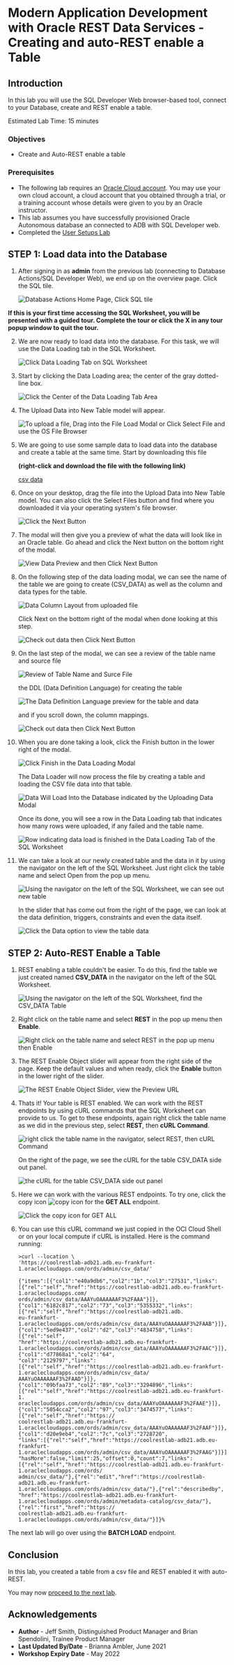 # Modern Application Development with Oracle REST Data Services - Creating and auto-REST enable a Table

## Introduction

In this lab you will use the SQL Developer Web browser-based tool, connect to your Database, create and REST enable a table.

Estimated Lab Time: 15 minutes

### Objectives

- Create and Auto-REST enable a table

### Prerequisites

- The following lab requires an <a href="https://www.oracle.com/cloud/free/" target="\_blank">Oracle Cloud account</a>. You may use your own cloud account, a cloud account that you obtained through a trial, or a training account whose details were given to you by an Oracle instructor.
- This lab assumes you have successfully provisioned Oracle Autonomous database an connected to ADB with SQL Developer web.
- Completed the [User Setups Lab](../user-setups/user_setups.md)

## **STEP 1**: Load data into the Database

1. After signing in as **admin** from the previous lab (connecting to Database Actions/SQL Developer Web), we end up on the overview page. Click the SQL tile.

    ![Database Actions Home Page, Click SQL tile](./images/sdw-15.png)

**If this is your first time accessing the SQL Worksheet, you will be presented with a guided tour. Complete the tour or click the X in any tour popup window to quit the tour.**

2. We are now ready to load data into the database. For this task, we will use the Data Loading tab in the SQL Worksheet.

    ![Click Data Loading Tab on SQL Worksheet](./images/sdw-16.png)

3. Start by clicking the Data Loading area; the center of the gray dotted-line box.

    ![Click the Center of the Data Loading Tab Area](./images/sdw-17.png)

4. The Upload Data into New Table model will appear.

    ![To upload a file, Drag into the File Load Modal or Click Select File and use the OS File Browser](./images/sdw-18.png)

5. We are going to use some sample data to load data into the database and create a table at the same time. Start by downloading this file

    **(right-click and download the file with the following link)**

    [csv data](https://objectstorage.us-ashburn-1.oraclecloud.com/p/pp_oz_4cJpg26fUsPQYshv6G--X4TmAkpRKeFdZWzQ_XuG-eVCo3Ea3Mz1u4RxKI/n/c4u03/b/developer-library/o/csv_data.csv)

6. Once on your desktop, drag the file into the Upload Data into New Table model. You can also click the Select Files button and find where you downloaded it via your operating system's file browser.

    ![Click the Next Button](./images/sdw-19.png)

7. The modal will then give you a preview of what the data will look like in an Oracle table. Go ahead and click the Next button on the bottom right of the modal.

    ![View Data Preview and then Click Next Button](./images/sdw-20.png)

8. On the following step of the data loading modal, we can see the name of the table we are going to create (CSV_DATA) as well as the column and data types for the table.

    ![Data Column Layout from uploaded file](./images/sdw-21.png)

    Click Next on the bottom right of the modal when done looking at this step.

    ![Check out data then Click Next Button](./images/sdw-22.png)

9. On the last step of the modal, we can see a review of the table name and source file

    ![Review of Table Name and Surce File](./images/sdw-23.png)

    the DDL (Data Definition Language) for creating the table

    ![The Data Definition Language preview for the table and data](./images/sdw-24.png)

    and if you scroll down, the column mappings.

    ![Check out data then Click Next Button](./images/sdw-25.png)

10. When you are done taking a look, click the Finish button in the lower right of the modal.

    ![Click Finish in the Data Loading Modal](./images/sdw-27.png)

    The Data Loader will now process the file by creating a table and loading the CSV file data into that table. 

    ![Data Will Load Into the Database indicated by the Uploading Data Modal](./images/sdw-28.png)

    Once its done, you will see a row in the Data Loading tab that indicates how many rows were uploaded, if any failed and the table name.

    ![Row indicating data load is finished in the Data Loading Tab of the SQL Worksheet](./images/sdw-29.png)

11. We can take a look at our newly created table and the data in it by using the navigator on the left of the SQL Worksheet. Just right click the table name and select Open from the pop up menu.

    ![Using the navigator on the left of the SQL Worksheet, we can see out new table](./images/sdw-30.png)

    In the slider that has come out from the right of the page, we can look at the data definition, triggers, constraints and even the data itself.

    ![Click the Data option to view the table data](./images/sdw-31.png)

## **STEP 2:** Auto-REST Enable a Table

1. REST enabling a table couldn't be easier. To do this, find the table we just created named **CSV_DATA** in the navigator on the left of the SQL Worksheet.

    ![Using the navigator on the left of the SQL Worksheet, find the CSV_DATA Table](./images/sdw-32.png)

2. Right click on the table name and select **REST** in the pop up menu then **Enable**.

    ![Right click on the table name and select REST in the pop up menu then Enable](./images/sdw-33.png)

3. The REST Enable Object slider will appear from the right side of the page. Keep the default values and when ready, click the **Enable** button in the lower right of the slider.

    ![The REST Enable Object Slider, view the Preview URL](./images/sdw-34.png)

4. Thats it! Your table is REST enabled. We can work with the REST endpoints by using cURL commands that the SQL Worksheet can provide to us. To get to these endpoints, again right click the table name as we did in the previous step, select **REST**, then **cURL Command**.

    ![right click the table name in the navigator, select REST, then cURL Command](./images/sdw-37.png)

    On the right of the page, we see the cURL for the table CSV_DATA side out panel.

    ![the cURL for the table CSV_DATA side out panel](./images/sdw-38.png)

5. Here we can work with the various REST endpoints. To try one, click the copy icon ![copy icon](./images/copy-copy.png) for the **GET ALL** endpoint.

    ![Click the copy icon for GET ALL](./images/sdw-39.png)

6. You can use this cURL command we just copied in the OCI Cloud Shell or on your local compute if cURL is installed. Here is the command running:

    ```
    >curl --location \
    'https://coolrestlab-adb21.adb.eu-frankfurt-1.oraclecloudapps.com/ords/admin/csv_data/'

    {"items":[{"col1":"e40a9db6","col2":"1b","col3":"27531","links":[{"rel":"self","href":"https://coolrestlab-adb21.adb.eu-frankfurt-1.oraclecloudapps.com/
    ords/admin/csv_data/AAAYuOAAAAAAF3%2FAAA"}]},{"col1":"6182c817","col2":"73","col3":"5355332","links":[{"rel":"self","href":"https://coolrestlab-adb21.adb.
    eu-frankfurt-1.oraclecloudapps.com/ords/admin/csv_data/AAAYuOAAAAAAF3%2FAAB"}]},{"col1":"5ed9e437","col2":"d2","col3":"4834758","links":[{"rel":"self",
    "href":"https://coolrestlab-adb21.adb.eu-frankfurt-1.oraclecloudapps.com/ords/admin/csv_data/AAAYuOAAAAAAF3%2FAAC"}]},{"col1":"d77868a1","col2":"64",
    "col3":"2129797","links":[{"rel":"self","href":"https://coolrestlab-adb21.adb.eu-frankfurt-1.oraclecloudapps.com/ords/admin/csv_data/
    AAAYuOAAAAAAF3%2FAAD"}]},{"col1":"09bfaa73","col2":"89","col3":"3294896","links":[{"rel":"self","href":"https://coolrestlab-adb21.adb.eu-frankfurt-1.
    oraclecloudapps.com/ords/admin/csv_data/AAAYuOAAAAAAF3%2FAAE"}]},{"col1":"5054cca2","col2":"97","col3":"3474577","links":[{"rel":"self","href":"https://
    coolrestlab-adb21.adb.eu-frankfurt-1.oraclecloudapps.com/ords/admin/csv_data/AAAYuOAAAAAAF3%2FAAF"}]},{"col1":"d20e9eb4","col2":"7c","col3":"2728720",
    "links":[{"rel":"self","href":"https://coolrestlab-adb21.adb.eu-frankfurt-1.oraclecloudapps.com/ords/admin/csv_data/AAAYuOAAAAAAF3%2FAAG"}]}],
    "hasMore":false,"limit":25,"offset":0,"count":7,"links":[{"rel":"self","href":"https://coolrestlab-adb21.adb.eu-frankfurt-1.oraclecloudapps.com/ords/
    admin/csv_data/"},{"rel":"edit","href":"https://coolrestlab-adb21.adb.eu-frankfurt-1.oraclecloudapps.com/ords/admin/csv_data/"},{"rel":"describedby",
    "href":"https://coolrestlab-adb21.adb.eu-frankfurt-1.oraclecloudapps.com/ords/admin/metadata-catalog/csv_data/"},{"rel":"first","href":"https://
    coolrestlab-adb21.adb.eu-frankfurt-1.oraclecloudapps.com/ords/admin/csv_data/"}]}% 
    ```

The next lab will go over using the **BATCH LOAD** endpoint.

## Conclusion

In this lab, you created a table from a csv file and REST enabled it with auto-REST.

You may now [proceed to the next lab](#next).


## Acknowledgements

- **Author** - Jeff Smith, Distinguished Product Manager and Brian Spendolini, Trainee Product Manager
- **Last Updated By/Date** - Brianna Ambler, June 2021
- **Workshop Expiry Date** - May 2022
